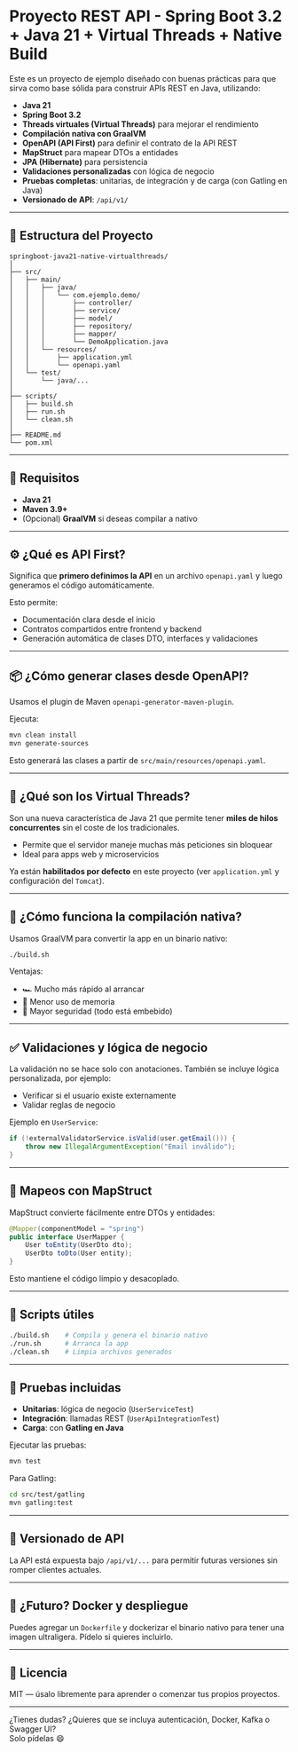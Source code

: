 # Proyecto REST API - Spring Boot 3.2 + Java 21 + Virtual Threads + Native Build

Este es un proyecto de ejemplo diseñado con buenas prácticas para que sirva como base sólida para construir APIs REST en Java, utilizando:

- **Java 21**
- **Spring Boot 3.2**
- **Threads virtuales (Virtual Threads)** para mejorar el rendimiento
- **Compilación nativa con GraalVM**
- **OpenAPI (API First)** para definir el contrato de la API REST
- **MapStruct** para mapear DTOs a entidades
- **JPA (Hibernate)** para persistencia
- **Validaciones personalizadas** con lógica de negocio
- **Pruebas completas**: unitarias, de integración y de carga (con Gatling en Java)
- **Versionado de API**: `/api/v1/`

---

## 🧱 Estructura del Proyecto

```
springboot-java21-native-virtualthreads/
│
├── src/
│   ├── main/
│   │   ├── java/
│   │   │   └── com.ejemplo.demo/
│   │   │       ├── controller/
│   │   │       ├── service/
│   │   │       ├── model/
│   │   │       ├── repository/
│   │   │       ├── mapper/
│   │   │       └── DemoApplication.java
│   │   └── resources/
│   │       ├── application.yml
│   │       └── openapi.yaml
│   └── test/
│       └── java/...
│
├── scripts/
│   ├── build.sh
│   ├── run.sh
│   └── clean.sh
│
├── README.md
└── pom.xml
```

---

## 🚀 Requisitos

- **Java 21**
- **Maven 3.9+**
- (Opcional) **GraalVM** si deseas compilar a nativo

---

## ⚙️ ¿Qué es API First?

Significa que **primero definimos la API** en un archivo `openapi.yaml` y luego generamos el código automáticamente.

Esto permite:

- Documentación clara desde el inicio
- Contratos compartidos entre frontend y backend
- Generación automática de clases DTO, interfaces y validaciones

---

## 📦 ¿Cómo generar clases desde OpenAPI?

Usamos el plugin de Maven `openapi-generator-maven-plugin`.

Ejecuta:

```bash
mvn clean install
mvn generate-sources
```

Esto generará las clases a partir de `src/main/resources/openapi.yaml`.

---

## 🧵 ¿Qué son los Virtual Threads?

Son una nueva característica de Java 21 que permite tener **miles de hilos concurrentes** sin el coste de los tradicionales.

- Permite que el servidor maneje muchas más peticiones sin bloquear
- Ideal para apps web y microservicios

Ya están **habilitados por defecto** en este proyecto (ver `application.yml` y configuración del `Tomcat`).

---

## 🧊 ¿Cómo funciona la compilación nativa?

Usamos GraalVM para convertir la app en un binario nativo:

```bash
./build.sh
```

Ventajas:

- 🏎️ Mucho más rápido al arrancar
- 🐏 Menor uso de memoria
- 🔐 Mayor seguridad (todo está embebido)

---

## ✅ Validaciones y lógica de negocio

La validación no se hace solo con anotaciones. También se incluye lógica personalizada, por ejemplo:

- Verificar si el usuario existe externamente
- Validar reglas de negocio

Ejemplo en `UserService`:

```java
if (!externalValidatorService.isValid(user.getEmail())) {
    throw new IllegalArgumentException("Email inválido");
}
```

---

## 🔄 Mapeos con MapStruct

MapStruct convierte fácilmente entre DTOs y entidades:

```java
@Mapper(componentModel = "spring")
public interface UserMapper {
    User toEntity(UserDto dto);
    UserDto toDto(User entity);
}
```

Esto mantiene el código limpio y desacoplado.

---

## 📁 Scripts útiles

```bash
./build.sh    # Compila y genera el binario nativo
./run.sh      # Arranca la app
./clean.sh    # Limpia archivos generados
```

---

## 🧪 Pruebas incluidas

- **Unitarias**: lógica de negocio (`UserServiceTest`)
- **Integración**: llamadas REST (`UserApiIntegrationTest`)
- **Carga**: con **Gatling en Java**

Ejecutar las pruebas:

```bash
mvn test
```

Para Gatling:

```bash
cd src/test/gatling
mvn gatling:test
```

---

## 🔀 Versionado de API

La API está expuesta bajo `/api/v1/...` para permitir futuras versiones sin romper clientes actuales.

---

## 🐳 ¿Futuro? Docker y despliegue

Puedes agregar un `Dockerfile` y dockerizar el binario nativo para tener una imagen ultraligera. Pídelo si quieres incluirlo.

---

## 🤝 Licencia

MIT — úsalo libremente para aprender o comenzar tus propios proyectos.

---

¿Tienes dudas? ¿Quieres que se incluya autenticación, Docker, Kafka o Swagger UI?  
Solo pídelas 😄

